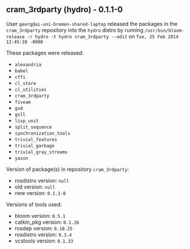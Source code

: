 ## cram_3rdparty (hydro) - 0.1.1-0

User `georg@ai-uni-bremen-shared-laptop` released the packages in the `cram_3rdparty` repository into the `hydro` distro by running `/usr/bin/bloom-release -r hydro -t hydro cram_3rdparty --edit` on `Tue, 25 Feb 2014 12:45:18 -0000`

These packages were released:
- `alexandria`
- `babel`
- `cffi`
- `cl_store`
- `cl_utilities`
- `cram_3rdparty`
- `fiveam`
- `gsd`
- `gsll`
- `lisp_unit`
- `split_sequence`
- `synchronization_tools`
- `trivial_features`
- `trivial_garbage`
- `trivial_gray_streams`
- `yason`

Version of package(s) in repository `cram_3rdparty`:
- rosdistro version: `null`
- old version: `null`
- new version: `0.1.1-0`

Versions of tools used:
- bloom version: `0.5.1`
- catkin_pkg version: `0.1.26`
- rosdep version: `0.10.25`
- rosdistro version: `0.3.4`
- vcstools version: `0.1.33`


